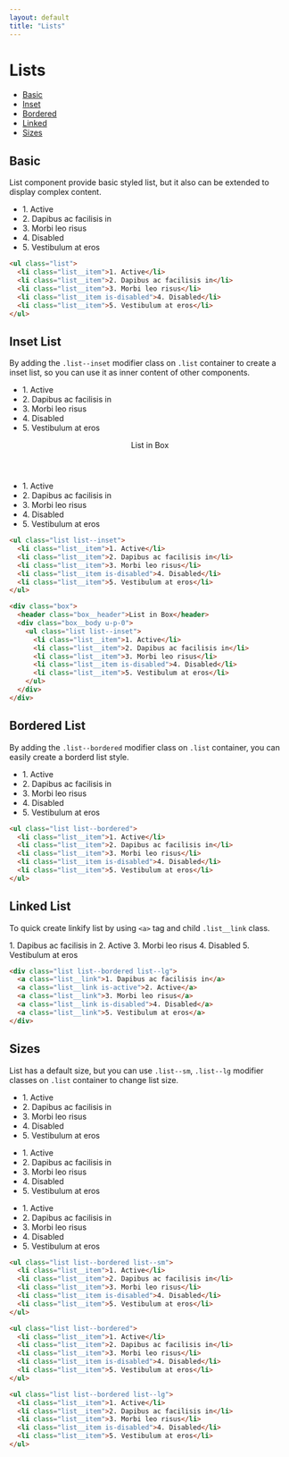 ```yaml
---
layout: default
title: "Lists"
---
```


# Lists
- [Basic](#basic)
- [Inset](#inset)
- [Bordered](#bordered)
- [Linked](#linked)
- [Sizes](#sizes)

## Basic
List component provide basic styled list, but it also can be extended to
display complex content.

<div class="l-row">
  <div class="l-col-6@md">
    <ul class="list">
      <li class="list__item">1. Active</li>
      <li class="list__item">2. Dapibus ac facilisis in</li>
      <li class="list__item">3. Morbi leo risus</li>
      <li class="list__item is-disabled">4. Disabled</li>
      <li class="list__item">5. Vestibulum at eros</li>
    </ul>
  </div>
</div>

```html
<ul class="list">
  <li class="list__item">1. Active</li>
  <li class="list__item">2. Dapibus ac facilisis in</li>
  <li class="list__item">3. Morbi leo risus</li>
  <li class="list__item is-disabled">4. Disabled</li>
  <li class="list__item">5. Vestibulum at eros</li>
</ul>
```

## Inset List
By adding the `.list--inset` modifier class on `.list`
container to create a inset list, so you can use it as inner content of other components.

<div class="l-row">
  <div class="l-col-6@md">
    <ul class="list list--inset">
      <li class="list__item">1. Active</li>
      <li class="list__item">2. Dapibus ac facilisis in</li>
      <li class="list__item">3. Morbi leo risus</li>
      <li class="list__item is-disabled">4. Disabled</li>
      <li class="list__item">5. Vestibulum at eros</li>
    </ul>
  </div>
  <div class="l-col-6@md">
    <div class="box">
      <header class="box__header">List in Box</header>
      <div class="box__body u-p-0">
        <ul class="list list--inset">
          <li class="list__item">1. Active</li>
          <li class="list__item">2. Dapibus ac facilisis in</li>
          <li class="list__item">3. Morbi leo risus</li>
          <li class="list__item is-disabled">4. Disabled</li>
          <li class="list__item">5. Vestibulum at eros</li>
        </ul>
      </div>
    </div>
  </div>
</div>

```html
<ul class="list list--inset">
  <li class="list__item">1. Active</li>
  <li class="list__item">2. Dapibus ac facilisis in</li>
  <li class="list__item">3. Morbi leo risus</li>
  <li class="list__item is-disabled">4. Disabled</li>
  <li class="list__item">5. Vestibulum at eros</li>
</ul>

<div class="box">
  <header class="box__header">List in Box</header>
  <div class="box__body u-p-0">
    <ul class="list list--inset">
      <li class="list__item">1. Active</li>
      <li class="list__item">2. Dapibus ac facilisis in</li>
      <li class="list__item">3. Morbi leo risus</li>
      <li class="list__item is-disabled">4. Disabled</li>
      <li class="list__item">5. Vestibulum at eros</li>
    </ul>
  </div>
</div>
```

## Bordered List
By adding the `.list--bordered` modifier class on `.list`
container, you can easily create a borderd list style.

<div class="l-row">
  <div class="l-col-6@md">
    <ul class="list list--bordered">
      <li class="list__item">1. Active</li>
      <li class="list__item">2. Dapibus ac facilisis in</li>
      <li class="list__item">3. Morbi leo risus</li>
      <li class="list__item is-disabled">4. Disabled</li>
      <li class="list__item">5. Vestibulum at eros</li>
    </ul>
  </div>
</div>

```html
<ul class="list list--bordered">
  <li class="list__item">1. Active</li>
  <li class="list__item">2. Dapibus ac facilisis in</li>
  <li class="list__item">3. Morbi leo risus</li>
  <li class="list__item is-disabled">4. Disabled</li>
  <li class="list__item">5. Vestibulum at eros</li>
</ul>
```

## Linked List
To quick create linkify list by using `<a>` tag and child `.list__link` class.

<div class="l-row">
  <div class="l-col-6@md">
    <div class="list list--bordered list--lg">
      <a class="list__link">1. Dapibus ac facilisis in</a>
      <a class="list__link is-active">2. Active</a>
      <a class="list__link">3. Morbi leo risus</a>
      <a class="list__link is-disabled">4. Disabled</a>
      <a class="list__link">5. Vestibulum at eros</a>
    </div>
  </div>
</div>

```html
<div class="list list--bordered list--lg">
  <a class="list__link">1. Dapibus ac facilisis in</a>
  <a class="list__link is-active">2. Active</a>
  <a class="list__link">3. Morbi leo risus</a>
  <a class="list__link is-disabled">4. Disabled</a>
  <a class="list__link">5. Vestibulum at eros</a>
</div>
```

## Sizes
List has a default size, but you can use `.list--sm`, `.list--lg`
modifier classes on `.list` container to change list size.

<div class="l-row">
  <div class="l-col-4@md">
    <ul class="list list--bordered list--sm">
      <li class="list__item">1. Active</li>
      <li class="list__item">2. Dapibus ac facilisis in</li>
      <li class="list__item">3. Morbi leo risus</li>
      <li class="list__item is-disabled">4. Disabled</li>
      <li class="list__item">5. Vestibulum at eros</li>
    </ul>
  </div>
  <div class="l-col-4@md">
    <ul class="list list--bordered">
      <li class="list__item">1. Active</li>
      <li class="list__item">2. Dapibus ac facilisis in</li>
      <li class="list__item">3. Morbi leo risus</li>
      <li class="list__item is-disabled">4. Disabled</li>
      <li class="list__item">5. Vestibulum at eros</li>
    </ul>
  </div>
  <div class="l-col-4@md">
    <ul class="list list--bordered list--lg">
      <li class="list__item">1. Active</li>
      <li class="list__item">2. Dapibus ac facilisis in</li>
      <li class="list__item">3. Morbi leo risus</li>
      <li class="list__item is-disabled">4. Disabled</li>
      <li class="list__item">5. Vestibulum at eros</li>
    </ul>
  </div>
</div>

```html
<ul class="list list--bordered list--sm">
  <li class="list__item">1. Active</li>
  <li class="list__item">2. Dapibus ac facilisis in</li>
  <li class="list__item">3. Morbi leo risus</li>
  <li class="list__item is-disabled">4. Disabled</li>
  <li class="list__item">5. Vestibulum at eros</li>
</ul>

<ul class="list list--bordered">
  <li class="list__item">1. Active</li>
  <li class="list__item">2. Dapibus ac facilisis in</li>
  <li class="list__item">3. Morbi leo risus</li>
  <li class="list__item is-disabled">4. Disabled</li>
  <li class="list__item">5. Vestibulum at eros</li>
</ul>

<ul class="list list--bordered list--lg">
  <li class="list__item">1. Active</li>
  <li class="list__item">2. Dapibus ac facilisis in</li>
  <li class="list__item">3. Morbi leo risus</li>
  <li class="list__item is-disabled">4. Disabled</li>
  <li class="list__item">5. Vestibulum at eros</li>
</ul>
```
